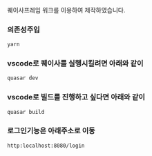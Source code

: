 퀘이사프레임 워크를 이용하여 제작하였습니다. 

### 의존성주입 
```bash
yarn
```

### vscode로 퀘이사를 실행시킬려면 아래와 같이 
```bash
quasar dev
```


### vscode로 빌드를 진행하고 싶다면 아래와 같이
```bash
quasar build
```

### 로그인기능은 아래주소로 이동
```bash
http:localhost:8080/login
```
